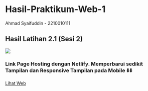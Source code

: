 # Hasil-Praktikum-Web-1
 Ahmad Syaifuddin - 2210010111

## Hasil Latihan 2.1 (Sesi 2)
<img src="https://github.com/ahmadsyaifuddin-99/Hasil-Praktikum-Web-1/assets/77381720/9b3ecda6-9a50-4e01-9b43-eb03c7494a03">

### Link Page Hosting dengan Netlify. Memperbarui sedikit Tampilan dan Responsive Tampilan pada Mobile ⬇️⬇️
<a href="https://ahmads-profile.netlify.app/">Lihat Web</a>
